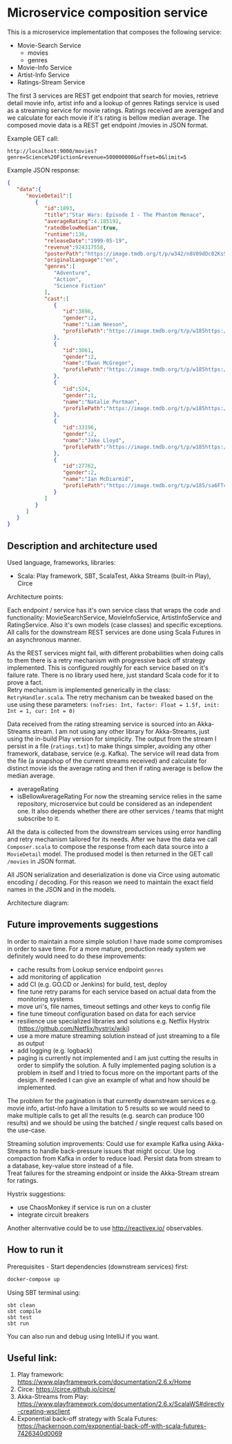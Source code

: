 Microservice composition service
=====
This is a microservice implementation that composes the following service: 
* Movie-Search Service
    * movies 
    * genres
* Movie-Info Service
* Artist-Info Service
* Ratings-Stream Service

The first 3 services are REST get endpoint that search for movies, retrieve detail movie info, artist info and a lookup of genres
Ratings service is used as a streaming service for movie ratings. Ratings received are averaged and we calculate for each movie if
it's rating is bellow median average. The composed movie data is a REST get endpoint /movies in JSON format. 

Example GET call:
```Uri
http://localhost:9000/movies?genre=Science%20Fiction&revenue=500000000&offset=0&limit=5
```
Example JSON response: 

```JSON
{  
   "data":{  
      "movieDetail":[  
         {  
            "id":1893,
            "title":"Star Wars: Episode I - The Phantom Menace",
            "averageRating":4.185192,
            "ratedBelowMedian":true,
            "runtime":136,
            "releaseDate":"1999-05-19",
            "revenue":924317558,
            "posterPath":"https://image.tmdb.org/t/p/w342/n8V09dDc02KsSN6Q4hC2BX6hN8X.jpg",
            "originalLanguage":"en",
            "genres":[  
               "Adventure",
               "Action",
               "Science Fiction"
            ],
            "cast":[  
               {  
                  "id":3896,
                  "gender":2,
                  "name":"Liam Neeson",
                  "profilePath":"https://image.tmdb.org/t/p/w185https://image.tmdb.org/t/p/w185/9mdAohLsDu36WaXV2N3SQ388bvz.jpg"
               },
               {  
                  "id":3061,
                  "gender":2,
                  "name":"Ewan McGregor",
                  "profilePath":"https://image.tmdb.org/t/p/w185https://image.tmdb.org/t/p/w185/aEmyadfRXTmmR7UW7OXsm5a6smS.jpg"
               },
               {  
                  "id":524,
                  "gender":1,
                  "name":"Natalie Portman",
                  "profilePath":"https://image.tmdb.org/t/p/w185https://image.tmdb.org/t/p/w185/rtLTG4yrEcROXhTBGXMrbyiUEC5.jpg"
               },
               {  
                  "id":33196,
                  "gender":2,
                  "name":"Jake Lloyd",
                  "profilePath":"https://image.tmdb.org/t/p/w185https://image.tmdb.org/t/p/w185/1MndIkdjjDypRDi3PpMzy3j0Lof.jpg"
               },
               {  
                  "id":27762,
                  "gender":2,
                  "name":"Ian McDiarmid",
                  "profilePath":"https://image.tmdb.org/t/p/w185/sa6FTcK7xCHCFFR10jyOOOffd7f.jpg"
               }
            ]
         }
      ]
   }
}
```  


Description and architecture used
-------
Used language, frameworks, libraries: 
* Scala: Play framework, SBT, ScalaTest, Akka Streams (built-in Play), Circe

Architecture points: 

Each endpoint / service has it's own service class that wraps the code and functionality: MovieSearchService, MovieInfoService, ArtistInfoService and RatingService.
Also it's own models (case classes) and specific exceptions. All calls for the downstream REST services are done using Scala Futures in an asynchronous manner.

As the REST services might fail, with different probabilities when doing calls to them there is a retry mechanism with progressive back off strategy implemented. 
This is configured roughly for each service based on it's failure rate. There is no library used here, just standard Scala code for it to prove a fact.  
Retry mechanism is implemented generically in the class: `RetryHandler.scala`. The retry mechanism can be tweaked based on the use using these parameters: 
`(noTries: Int, factor: Float = 1.5f, init: Int = 1, cur: Int = 0)`

Data received from the rating streaming service is sourced into an Akka-Streams stream. I am not using any other library for Akka-Streams, just using the in-build Play
version for simplicity. The output from the stream I persist in a file (`ratings.txt`) to make things simpler, avoiding any other framework, database, service 
(e.g. Kafka). The service will read data from the file (a snapshop of the current streams received) and calculate for distinct movie ids the average rating and then if
rating average is bellow the median average.  
* averageRating
* isBellowAverageRating
For now the streaming service relies in the same repository, microservice but could be considered as an independent one. It also depends whether there are other
services / teams that might subscribe to it.

All the data is collected from the downstream services using error handling and retry mechanism tailored for its needs. After we have the data we call `Composer.scala`
to compose the response from each data source into a `MovieDetail` model. The prodused model is then returned in the GET call `/movies` in JSON format. 

All JSON serialization and deserialization is done via Circe using automatic encoding / decoding. For this reason we need to maintain the exact field names in the 
JSON and in the models.

Architecture diagram:


Future improvements suggestions
-------
In order to maintain a more simple solution I have made some compromises in order to save time. For a more mature, production ready system we definitely would
need to do these improvements:
* cache results from Lookup service endpoint `genres`
* add monitoring of application
* add CI (e.g. GO.CD or Jenkins) for build, test, deploy
* fine tune retry params for each service based on actual data from the monitoring systems
* move uri's, file names, timeout settings and other keys to config file
* fine tune timeout configuration based on data for each service
* resilience use specialized libraries and solutions e.g. Netflix Hystrix (https://github.com/Netflix/hystrix/wiki)
* use a more mature streaming solution instead of just streaming to a file as output
* add logging (e.g. logback)
* paging is currently not implemented and I am just cutting the results in order to simplify the solution. A fully implemented paging solution is a problem
in itself and I tried to focus more on the important parts of the design. If needed I can give an example of what and how should be implemented.

The problem for the pagination is that currently downstream services e.g. movie info, artist-info have a limitation to 5 results so we would need
to make multiple calls to get all the results (e.g. search can produce 100 results) and we should be using the batched / single request calls based on 
the use-case. 

Streaming solution improvements: 
Could use for example Kafka using Akka-Streams to handle back-pressure issues that might occur. Use log compaction from Kafka in order to reduce load. 
Persist data from stream to a database, key-value store instead of a file.  
Treat failures for the streaming endpoint or inside the Akka-Stream stream for ratings.

Hystrix suggestions:
* use ChaosMonkey if service is run on a cluster
* integrate circuit breakers

Another alternvative could be to use http://reactivex.io/ observables. 

How to run it
-------

Prerequisites - Start dependencies (downstream services) first:
```bash
docker-compose up
```

Using SBT terminal using:
 
```sbtshell
sbt clean 
sbt compile
sbt test
sbt run
```

You can also run and debug using IntelliJ if you want.

Useful link: 
--------------
1. Play framework: https://www.playframework.com/documentation/2.6.x/Home
2. Circe: https://circe.github.io/circe/ 
3. Akka-Streams from Play: https://www.playframework.com/documentation/2.6.x/ScalaWS#directly-creating-wsclient 
4. Exponential back-off strategy with Scala Futures: https://hackernoon.com/exponential-back-off-with-scala-futures-7426340d0069